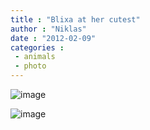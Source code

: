 ```yaml
---
title : "Blixa at her cutest"
author : "Niklas"
date : "2012-02-09"
categories : 
 - animals
 - photo
---
```


![image](https://niklasblog.com/wp-content/wpid-CameraZOOM-20120208215541394.jpg)

![image](https://niklasblog.com/wp-content/wpid-CameraZOOM-20120208215624417.jpg "CameraZOOM-20120208215624417.jpg")
